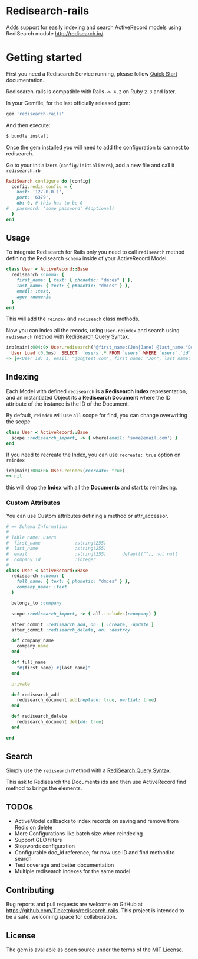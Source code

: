 # Redisearch-rails

Adds support for easily indexing and search ActiveRecord models using RediSearch module http://redisearch.io/

# Getting started

First you need a Redisearch Service running, please follow [Quick Start](https://oss.redislabs.com/redisearch/Quick_Start.html) documentation.

Redisearch-rails is compatible with Rails `~> 4.2` on Ruby `2.3` and later.

In your Gemfile, for the last officially released gem:

```ruby
gem 'redisearch-rails'
```

And then execute:

```bash
$ bundle install
```

Once the gem installed you will need to add the configuration to cannect to redisearch.

Go to your initializers (`config/initializers`), add a new file and call it `redisearch.rb`

```ruby
RediSearch.configure do |config|
  config.redis_config = {
    host: '127.0.0.1',
    port: '6379',
    db: 0, # this has to be 0
#   password: 'some password' #(optional)
  }
end
```


## Usage

To integrate Redisearch for Rails only you need to call `redisearch` method defining the Redisearch `schema` inside of your ActiveRecord Model.

```ruby
class User < ActiveRecord::Base
  redisearch schema: {
    first_name: { text: { phonetic: "dm:es" } },
    last_name: { text: { phonetic: "dm:es" } },
    email: :text,
    age: :numeric
  }
end
```

This will add the `reindex` and `rediseach` class methods.

Now you can index all the recods, using `User.reindex` and search using `redisearch` method with [RediSearch Query Syntax](https://oss.redislabs.com/redisearch/Query_Syntax.html).

```ruby
irb(main):004:0> User.redisearch('@first_name:(Jon|Jane) @last_name:"Doe"')
  User Load (0.5ms)  SELECT  `users`.* FROM `users` WHERE `users`.`id` IN (2, 1)
=> [#<User id: 1, email: "jon@test.com", first_name: "Jon", last_name: "Doe", created_at: "2020-1-06 19:21:36", updated_at: "2020-1-06 19:24:43", age: 15>, #<User id: 2, email: "Jane@other.com", first_name: "Jane", last_name: "Doe", created_at: "2020-1-06 22:19:00", updated_at: "2020-1-06 22:19:00", age: 20>]
```


## Indexing
Each Model with defined `redisearch` is a **Redisearch Index** representation, and an instantiated Object its a **Redisearch Document** where the ID attribute of the instance is the ID of the Document.

By default, `reindex` will use `all` scope for find, you can change overwriting the scope

```ruby
class User < ActiveRecord::Base
  scope :redisearch_import, -> { where(email: 'some@email.com') }
end
```

If you need to recreate the Index, you can use `recreate: true` option on `reindex`

```ruby
irb(main):004:0> User.reindex(recreate: true)
=> nil
```

this will drop the **Index** with all the **Documents** and start to reindexing.

### Custom Attributes
You can use Custom attributes defining a method or attr_accessor.

```ruby
# == Schema Information
#
# Table name: users
#  first_name             :string(255)
#  last_name              :string(255)
#  email                  :string(255)      default(""), not null
#  company_id             :integer
#
class User < ActiveRecord::Base
  redisearch schema: {
    full_name: { text: { phonetic: "dm:es" } },
    company_name: :text
  }

  belongs_to :company

  scope :redisearch_import, -> { all.includes(:company) }

  after_commit :redisearch_add, on: [ :create, :update ]
  after_commit :redisearch_delete, on: :destroy

  def company_name
    company.name
  end

  def full_name
    "#{first_name} #{last_name}"
  end

  private

  def redisearch_add
    redisearch_document.add(replace: true, partial: true)
  end

  def redisearch_delete
    redisearch_document.del(dd: true)
  end

end
```


## Search

Simply use the `redisearch` method with a [RediSearch Query Syntax](https://oss.redislabs.com/redisearch/Query_Syntax.html).

This ask to Redisearch the Documents ids and then use ActiveRecord find method to brings the elements.

## TODOs

* ActiveModel callbacks to index records on saving and remove from Redis on delete
* More Configurations like batch size when reindexing
* Support GEO filters
* Stopwords configuration
* Configurable doc_id reference, for now use ID and find method to search
* Test coverage and better documentation
* Multiple redisearch indexes for the same model

## Contributing

Bug reports and pull requests are welcome on GitHub at https://github.com/Ticketplus/redisearch-rails. This project is intended to be a safe, welcoming space for collaboration.

## License

The gem is available as open source under the terms of the [MIT License](http://opensource.org/licenses/MIT).
